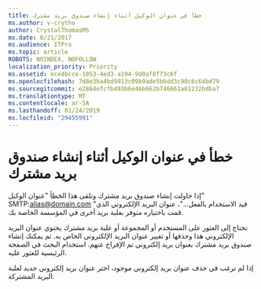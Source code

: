 ```yaml
---
title: خطأ في عنوان الوكيل أثناء إنشاء صندوق بريد مشترك
ms.author: v-crytho
author: CrystalThomasMS
ms.date: 8/21/2017
ms.audience: ITPro
ms.topic: article
ROBOTS: NOINDEX, NOFOLLOW
localization_priority: Priority
ms.assetid: ece4bcce-1053-4ed3-a194-9d0af8f73c6f
ms.openlocfilehash: 7d8e3ba4bd9913c09b9ade5b6dd3c90c6c64bd79
ms.sourcegitcommit: e2864efcfb493b6e46b662b746661a61232bdba7
ms.translationtype: MT
ms.contentlocale: ar-SA
ms.lasthandoff: 01/24/2019
ms.locfileid: "29455991"
---
```

# <a name="proxy-address-error-while-creating-a-shared-mailbox"></a>خطأ في عنوان الوكيل أثناء إنشاء صندوق بريد مشترك

إذا حاولت إنشاء صندوق بريد مشترك وتلقى هذا الخطأ "عنوان الوكيل" SMTP:alias@domain.com "قيد الاستخدام بالفعل..."، عنوان البريد الإلكتروني الذي قمت باختياره متوفر بعلبة بريد أخرى في المؤسسة الخاصة بك.
  
تحتاج إلى العثور على المستخدم أو المجموعة أو علبة بريد مشترك يحتوي عنوان البريد الإلكتروني هذا وحذفها أو تغيير عنوان البريد الإلكتروني الخاص به. ثم يمكنك إنشاء صندوق بريد مشترك بعنوان بريد إلكتروني تم الإفراج عنهم. استخدام البحث في الصفحة الرئيسية للعثور عليه.
  
إذا لم ترغب في حذف عنوان بريد إلكتروني موجود، اختر عنوان بريد إلكتروني جديد لعلبة البريد المشتركة.
  

